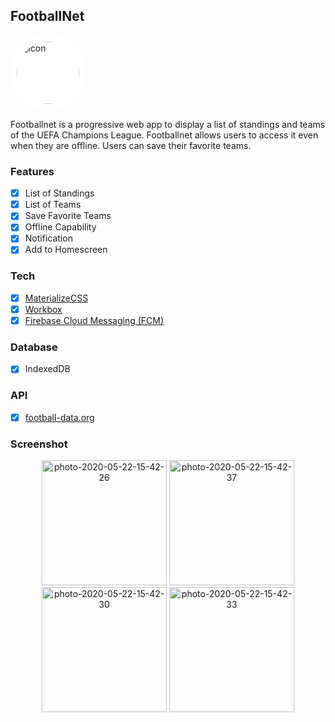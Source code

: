 ## FootballNet
<img src="https://i.ibb.co/xmftYsQ/icon-512x512.png" width="100" title="Icon" alt="Icon" style="background: white; border-radius:100%; padding:10px"/>

Footballnet is a progressive web app to display a list of standings and teams of the UEFA Champions League. Footballnet allows users to access it even when they are offline. Users can  save their favorite teams.

### Features
- [x] List of Standings
- [x] List of Teams
- [x] Save Favorite Teams
- [x] Offline Capability
- [x] Notification
- [x] Add to Homescreen

### Tech
- [x] <a href="https://materializecss.com">MaterializeCSS</a>
- [x] <a href="https://github.com/GoogleChrome/workbox">Workbox</a>
- [x] <a href="https://firebase.google.com/docs/cloud-messaging">Firebase Cloud Messaging (FCM)</a>

### Database
- [x] IndexedDB
  
### API
- [x] <a href="https://www.football-data.org/">football-data.org</a>
  
### Screenshot
<p align="center">
<img src="https://i.ibb.co/kJZznHY/photo-2020-05-22-15-42-26.jpg" alt="photo-2020-05-22-15-42-26" width="200" title="Sidemenu" alt="Sidemenu">
<img src="https://i.ibb.co/WDyg4j8/photo-2020-05-22-15-42-37.jpg" alt="photo-2020-05-22-15-42-37" width="200" title="Standings" alt="Standings">
<img src="https://i.ibb.co/cCgfm0J/photo-2020-05-22-15-42-30.jpg" alt="photo-2020-05-22-15-42-30" width="200" title="Teams" alt="Teams">
<img src="https://i.ibb.co/R3fSwVj/photo-2020-05-22-15-42-33.jpg" alt="photo-2020-05-22-15-42-33" width="200" title="Detail Team" alt="Detail Team">
</p>